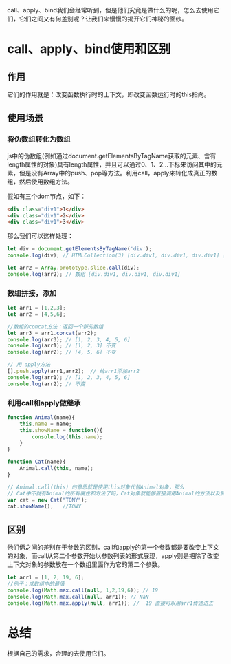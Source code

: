 call、apply、bind我们会经常听到，但是他们究竟是做什么的呢，怎么去使用它们，它们之间又有何差别呢？让我们来慢慢的揭开它们神秘的面纱。

# call、apply、bind使用和区别

## 作用
它们的作用就是：改变函数执行时的上下文，即改变函数运行时的this指向。

## 使用场景

### 将伪数组转化为数组
js中的伪数组(例如通过document.getElementsByTagName获取的元素、含有length属性的对象)具有length属性，并且可以通过0、1、2…下标来访问其中的元素，但是没有Array中的push、pop等方法。利用call，apply来转化成真正的数组，然后使用数组方法。

假如有三个dom节点，如下：
```html
<div class="div1">1</div>
<div class="div1">2</div>
<div class="div1">3</div>
```
那么我们可以这样处理：
```js
let div = document.getElementsByTagName('div');
console.log(div); // HTMLCollection(3) [div.div1, div.div1, div.div1] 里面包含length属性

let arr2 = Array.prototype.slice.call(div);
console.log(arr2); // 数组 [div.div1, div.div1, div.div1]
```

### 数组拼接，添加
```js
let arr1 = [1,2,3];
let arr2 = [4,5,6];

//数组的concat方法：返回一个新的数组
let arr3 = arr1.concat(arr2); 
console.log(arr3); // [1, 2, 3, 4, 5, 6]
console.log(arr1); // [1, 2, 3] 不变
console.log(arr2); // [4, 5, 6] 不变

// 用 apply方法
[].push.apply(arr1,arr2);  // 给arr1添加arr2
console.log(arr1); // [1, 2, 3, 4, 5, 6]
console.log(arr2); // 不变
```

### 利用call和apply做继承
```js
function Animal(name){      
    this.name = name;      
    this.showName = function(){      
        console.log(this.name);      
    }      
}      

function Cat(name){    
    Animal.call(this, name);    
}      

// Animal.call(this) 的意思就是使用this对象代替Animal对象，那么
// Cat中不就有Animal的所有属性和方法了吗，Cat对象就能够直接调用Animal的方法以及属性了
var cat = new Cat("TONY");     
cat.showName();   //TONY
```

## 区别
他们俩之间的差别在于参数的区别，call和apply的第一个参数都是要改变上下文的对象，而call从第二个参数开始以参数列表的形式展现，apply则是把除了改变上下文对象的参数放在一个数组里面作为它的第二个参数。

```js
let arr1 = [1, 2, 19, 6];
//例子：求数组中的最值
console.log(Math.max.call(null, 1,2,19,6)); // 19
console.log(Math.max.call(null, arr1)); // NaN
console.log(Math.max.apply(null, arr1)); //  19 直接可以用arr1传递进去
```
# 总结
根据自己的需求，合理的去使用它们。